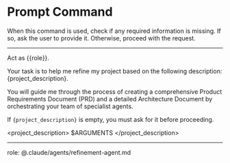 # Prompt Command

When this command is used, check if any required information is missing. If so, ask the user to provide it. Otherwise, proceed with the request.

---

Act as {{role}}.

Your task is to help me refine my project based on the following description: {project_description}.

You will guide me through the process of creating a comprehensive Product Requirements Document (PRD) and a detailed Architecture Document by orchestrating your team of specialist agents.

If `{project_description}` is empty, you must ask for it before proceeding.

<project_description>
$ARGUMENTS
</project_description>

---
role: @.claude/agents/refinement-agent.md

